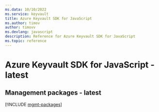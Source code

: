 ```yaml
---
ms.data: 10/10/2022
ms.service: keyvault
title: Azure Keyvault SDK for JavaScript
ms.author: timov
author: timovv
ms.devlang: javascript
description: Reference for Azure Keyvault SDK for JavaScript
ms.topic: reference
---
```

# Azure Keyvault SDK for JavaScript - latest

## Management packages - latest
[!INCLUDE [mgmt-packages](keyvault-mgmt-index.md)]
